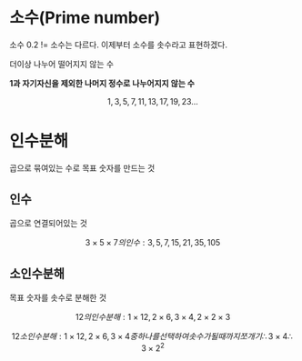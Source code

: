 # 소수(Prime number)
소수 0.2 != 소수는 다르다. 이제부터 소수를 솟수라고 표현하겠다.

더이상 나누어 떨어지지 않는 수

**1과 자기자신을 제외한 나머지 정수로 나누어지지 않는 수**

$$ 1, 3, 5, 7, 11, 13, 17, 19, 23 ... $$

# 인수분해

곱으로 묶여있는 수로 목표 숫자를 만드는 것

## 인수

곱으로 연결되어있는 것

$$ 3 \times 5 \times 7 의 인수 : 3, 5, 7, 15, 21, 35, 105 $$

## 소인수분해

목표 숫자를 솟수로 분해한 것

$$ 12의 인수분해 : 1 \times 12, 2 \times 6, 3 \times 4, 2 \times 2 \times 3 $$

$$ 12 소인수분해 : 1 \times 12, 2 \times 6, 3 \times 4 중 하나를 선택하여 솟수가 될 때까지 쪼개기 \therefore 3 \times 4 \therefore 3 \times 2^2 $$
